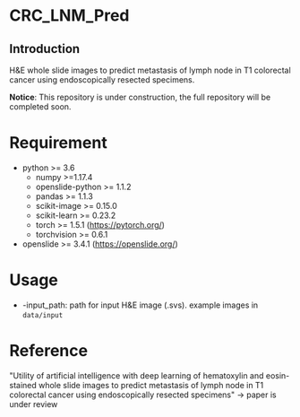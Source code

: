# CRC_LNM_Pred
## Introduction
H&E whole slide images to predict metastasis of lymph node in T1 colorectal cancer using endoscopically resected specimens.

**Notice**: This repository is under construction, the full repository will be completed soon.
# Requirement
+ python >= 3.6
  + numpy >=1.17.4
  + openslide-python >= 1.1.2
  + pandas >= 1.1.3
  + scikit-image >= 0.15.0
  + scikit-learn >= 0.23.2
  + torch >= 1.5.1 (https://pytorch.org/)
  + torchvision >= 0.6.1
+ openslide >= 3.4.1 (https://openslide.org/)
# Usage
- -input_path: path for input H&E image (.svs). example images in ```data/input```







# Reference
"Utility of artificial intelligence with deep learning of hematoxylin and eosin-stained whole slide images to predict metastasis of lymph node in T1 colorectal cancer using endoscopically resected specimens" -> paper is under review







